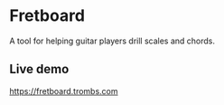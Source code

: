 # Fretboard

A tool for helping guitar players drill scales and chords.

## Live demo
https://fretboard.trombs.com
